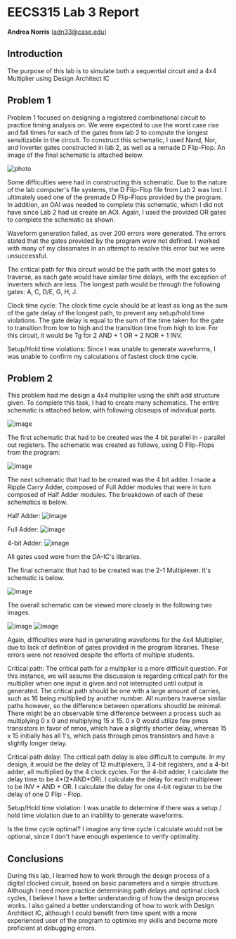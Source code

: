 # EECS315 Lab 3 Report
**Andrea Norris** (adn33@case.edu)
## Introduction 

The purpose of this lab is to simulate both a sequential circuit and a 4x4 Multiplier using Design Architect IC


## Problem 1

Problem 1 focused on designing a registered combinational circuit to practice timing analysis on. We were expected to use the worst case rise and fall times for each of the gates from lab 2 to compute the longest sensitizable in the circuit. To construct this schematic, I used Nand, Nor, and Inverter gates constructed in lab 2, as well as a remade D Flip-Flop. An image of the final schematic is attached below.
 
![photo](SequentialCircuit_Schematic.png)

Some difficulties were had in constructing this schematic. Due to the nature of the lab computer's file systems, the D Flip-Flop file from Lab 2 was lost. I ultimately used one of the premade D Flip-Flops provided by the program. In addition, an OAI was needed to complete this schematic, which I did not have since Lab 2 had us create an AOI. Again, I used the provided OR gates to complete the schematic as shown. 


Waveform generation failed, as over 200 errors were generated. The errors stated that the gates provided by the program were not defined. I worked with many of my classmates in an attempt to resolve this error but we were unsuccessful.  

The critical path for this circuit would be the path with the most gates to traverse, as each gate would have similar time delays, with the exception of inverters which are less. The longest path would be through the following gates: A, C, D/E, G, H, J. 

Clock time cycle: The clock time cycle should be at least as long as the sum of the gate delay of the longest path, to prevent any setup/hold time violations. The gate delay is equal to the sum of the time taken for the gate to transition from low to high and the transition time from high to low. For this circuit, it would be Tg for 2 AND + 1 OR + 2 NOR + 1 INV. 

Setup/Hold time violations: Since I was unable to generate waveforms, I was unable to confirm my calculations of fastest clock time cycle.

## Problem 2
This problem had me design a 4x4 multiplier using the shift add structure given. To complete this task, I had to create many schematics. The entire schematic is attached below, with following closeups of individual parts.

![image](4x4_Multiplier.png)

The first schematic that had to be created was the 4 bit parallel in - parallel out registers. The schematic was created as follows, using D Flip-Flops from the program:

![image](4bit_reg.png)

The next schematic that had to be created was the 4 bit adder. I made a Ripple Carry Adder, composed of Full Adder modules that were in turn composed of Half Adder modules. The breakdown of each of these schematics is below.

Half Adder:
![image](half_adder.png)

Full Adder:
![image](full_adder.png)

4-bit Adder:
![image](4bit_adder.png)

All gates used were from the DA-IC's libraries.

The final schematic that had to be created was the 2-1 Multiplexer. It's schematic is below.

![image](mux.png)

The overall schematic can be viewed more closely in the following two images.

![image](Mult_Mux_Closeup.png)
![image](Mult_adder_closeup.png)

Again, difficulties were had in generating waveforms for the 4x4 Multiplier, due to lack of definition of gates provided in the program libraries. These errors were not resolved despite the efforts of multiple students. 

Critical path: The critical path for a multiplier is a more difficult question. For this instance, we will assume the discussion is regarding critical path for the multiplier when one input is given and not interrupted until output is generated. The critical path should be one with a large amount of carries, such as 16 being multiplied by another number. All numbers traverse similar paths however, so the difference between operations shoudld be minimal. There might be an observable time difference between a process such as multiplying 0 x 0 and multiplying 15 x 15. 0 x 0 would utilize few pmos transistors in favor of nmos, which have a slightly shorter delay, whereas 15 x 15 initially has all 1's, which pass through pmos transistors and have a slightly longer delay.

Critical path delay: The critical path delay is also difficult to compute. In my design, it would be the delay of 12 multiplexers, 3 4-bit registers, and a 4-bit adder, all multiplied by the 4 clock cycles.  For the 4-bit adder, I calculate the delay time to be 4*(2*AND+OR). I calculate the delay for each multiplexer to be INV + AND + OR. I calculate the delay for one 4-bit register to be the delay of one D Flip - Flop. 

Setup/Hold time violation: I was unable to determine if there was a setup / hold time violation due to an inability to generate waveforms. 

Is the time cycle optimal?
I imagine any time cycle I calculate would not be optional, since I don't have enough experience to verify optimality. 

## Conclusions
During this lab, I learned how to work through the design process of a digital clocked circuit, based on basic parameters and a simple structure. Although I need more practice determining path delays and optimal clock cycles, I believe I have a better understanding of how the design process works. I also gained a better understanding of how to work with Design Architect IC, although I could benefit from time spent with a more experienced user of the program to optimixe my skills and become more proficient at debugging errors. 

 


